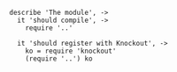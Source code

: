     describe 'The module', ->
      it 'should compile', ->
        require '..'

      it 'should register with Knockout', ->
        ko = require 'knockout'
        (require '..') ko
